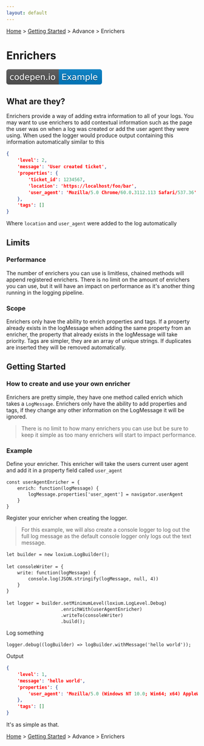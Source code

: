 ```yaml
---
layout: default
---
```

[Home](http://www.loxiumjs.com) > [Getting Started](http://www.loxiumjs.com/GettingStarted) > Advance > Enrichers

# Enrichers
[![example](../assets/imgs/codepen.io-Example.svg)](https://codepen.io/supercide/pen/aLBoWx)

## What are they?

Enrichers provide a way of adding extra information to all of your logs. You may want to use enrichers to add contextual information such as the page the user was on when a log was created or add the user agent they were using. When used the logger would produce output containing this information automatically similar to this
  
```JSON
{
    'level': 2,
    'message': 'User created ticket',
    'properties': {
        'ticket_id': 1234567,
        'location': 'https://localhost/foo/bar',
        'user_agent': 'Mozilla/5.0 Chrome/60.0.3112.113 Safari/537.36'
    },
    'tags': []
}
```

Where `location` and `user_agent` were added to the log automatically

## Limits

### Performance 
The number of enrichers you can use is limitless, chained methods will append registered enrichers. There is no limit on the amount of enrichers you can use, but it will have an impact on performance as it's another thing running in the logging pipeline.

### Scope
Enrichers only have the ability to enrich properties and tags. If a property already exists in the logMessage when adding the same property from an enricher, the property that already exists in the logMessage will take priority. Tags are simpler, they are an array of unique strings. If duplicates are inserted they will be removed automatically.

## Getting Started 

### How to create and use your own enricher

Enrichers are pretty simple, they have one method called enrich which takes a `LogMessage`. Enrichers only have the ability to add properties and tags, if they change any other information on the LogMessage it will be ignored.

> There is no limit to how many enrichers you can use but be sure to keep it simple as too many enrichers will start to impact performance.

### Example
Define your enricher. This enricher will take the users current user agent and add it in a property field called `user_agent`

```JS
const userAgentEnricher = {
    enrich: function(logMessage) {
        logMessage.properties['user_agent'] = navigator.userAgent
    }
}
```

Register your enricher when creating the logger. 

> For this example, we will also create a console logger to log out the full log message as the default console logger only logs out the text message. 

```JS
let builder = new loxium.LogBuilder();

let consoleWriter = {
    write: function(logMessage) {
        console.log(JSON.stringify(logMessage, null, 4))
    }
}
    
let logger = builder.setMinimumLevel(loxium.LogLevel.Debug)
                    .enrichWith(userAgentEnricher)
                    .writeTo(consoleWriter)
                    .build();
```

Log something

```JS
logger.debug((logBuilder) => logBuilder.withMessage('hello world'));
```

Output
```JSON
{
    'level': 1,
    'message': 'hello world',
    'properties': {
        'user_agent': 'Mozilla/5.0 (Windows NT 10.0; Win64; x64) AppleWebKit/537.36 (KHTML, like Gecko) Chrome/60.0.3112.113 Safari/537.36'
    },
    'tags': []
}
```

It's as simple as that.

[Home](http://www.loxiumjs.com) > [Getting Started](http://www.loxiumjs.com/GettingStarted) > Advance > Enrichers